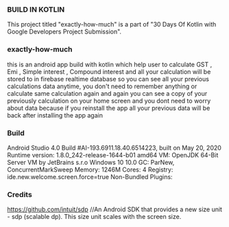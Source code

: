 ### BUILD IN KOTLIN
This project titled "exactly-how-much" is a part of "30 Days Of Kotlin with Google Developers Project Submission".

### exactly-how-much
this is an android app build with kotlin which help user to calculate GST , Emi , Simple interest , Compound interest and all your calculation will be stored to in firebase realtime database so you can see all your previous calculations data  anytime, you don't need to remember anything or calculate same calculation again and again you can see a copy of your previously calculation on your home screen  and you dont need to worry about data because if you reinstall the app all your previous data will be back after installing the app again
### Build 
Android Studio 4.0
Build #AI-193.6911.18.40.6514223, built on May 20, 2020
Runtime version: 1.8.0_242-release-1644-b01 amd64
VM: OpenJDK 64-Bit Server VM by JetBrains s.r.o
Windows 10 10.0
GC: ParNew, ConcurrentMarkSweep
Memory: 1246M
Cores: 4
Registry: ide.new.welcome.screen.force=true
Non-Bundled Plugins: 

### Credits   
https://github.com/intuit/sdp //An Android SDK that provides a new size unit - sdp (scalable dp). This size unit scales with the screen size.
